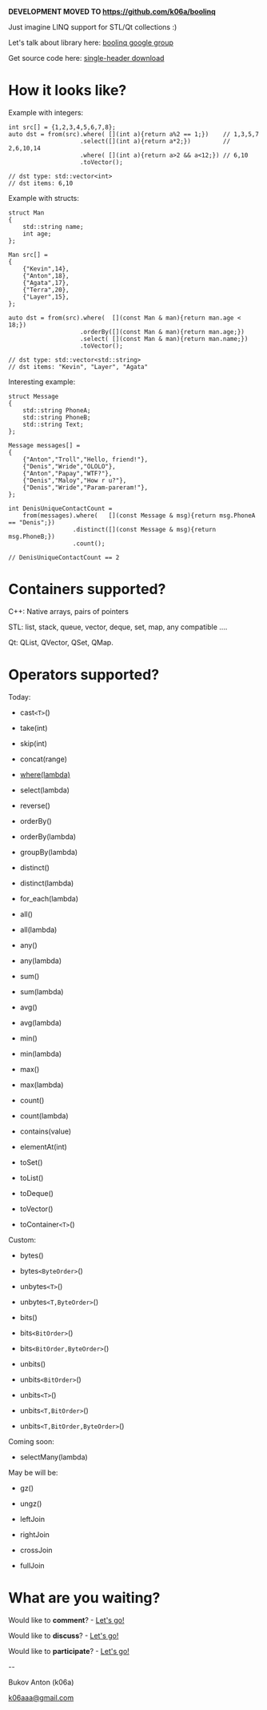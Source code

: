 **DEVELOPMENT MOVED TO https://github.com/k06a/boolinq**

Just imagine LINQ support for STL/Qt collections :)

Let's talk about library here: [boolinq google group](https://groups.google.com/group/boolinq)

Get source code here: [single-header download](http://code.google.com/p/boolinq/downloads/detail?name=boolinq-all.h)

# How it looks like? #
Example with integers:
```
int src[] = {1,2,3,4,5,6,7,8};
auto dst = from(src).where( [](int a){return a%2 == 1;})    // 1,3,5,7
                    .select([](int a){return a*2;})         // 2,6,10,14
                    .where( [](int a){return a>2 && a<12;}) // 6,10
                    .toVector();

// dst type: std::vector<int>
// dst items: 6,10
```

Example with structs:
```
struct Man
{
    std::string name;
    int age;
};

Man src[] =
{
    {"Kevin",14},
    {"Anton",18},
    {"Agata",17},
    {"Terra",20},
    {"Layer",15},
};

auto dst = from(src).where(  [](const Man & man){return man.age < 18;})
                    .orderBy([](const Man & man){return man.age;})
                    .select( [](const Man & man){return man.name;})
                    .toVector();

// dst type: std::vector<std::string>
// dst items: "Kevin", "Layer", "Agata"
```

Interesting example:
```
struct Message
{
    std::string PhoneA;
    std::string PhoneB;
    std::string Text;
};

Message messages[] =
{
    {"Anton","Troll","Hello, friend!"},
    {"Denis","Wride","OLOLO"},
    {"Anton","Papay","WTF?"},
    {"Denis","Maloy","How r u?"},
    {"Denis","Wride","Param-pareram!"},
};

int DenisUniqueContactCount =
    from(messages).where(   [](const Message & msg){return msg.PhoneA == "Denis";})
                  .distinct([](const Message & msg){return msg.PhoneB;})
                  .count();

// DenisUniqueContactCount == 2    
```

# Containers supported? #

C++: Native arrays, pairs of pointers

STL: list, stack, queue, vector, deque, set, map, any compatible ....

Qt: QList, QVector, QSet, QMap.

# Operators supported? #

Today:

  * cast`<T>`()
  * take(int)
  * skip(int)
  * concat(range)
  * [where(lambda)](http://code.google.com/p/boolinq/wiki/WhereRange)
  * select(lambda)
  * reverse()
  * orderBy()
  * orderBy(lambda)
  * groupBy(lambda)
  * distinct()
  * distinct(lambda)
  * for\_each(lambda)

  * all()
  * all(lambda)
  * any()
  * any(lambda)
  * sum()
  * sum(lambda)
  * avg()
  * avg(lambda)
  * min()
  * min(lambda)
  * max()
  * max(lambda)
  * count()
  * count(lambda)
  * contains(value)
  * elementAt(int)

  * toSet()
  * toList()
  * toDeque()
  * toVector()
  * toContainer`<T>`()

Custom:

  * bytes()
  * bytes`<ByteOrder>`()
  * unbytes`<T>`()
  * unbytes`<T,ByteOrder>`()

  * bits()
  * bits`<BitOrder>`()
  * bits`<BitOrder,ByteOrder>`()
  * unbits()
  * unbits`<BitOrder>`()
  * unbits`<T>`()
  * unbits`<T,BitOrder>`()
  * unbits`<T,BitOrder,ByteOrder>`()

Coming soon:

  * selectMany(lambda)

May be will be:

  * gz()
  * ungz()

  * leftJoin
  * rightJoin
  * crossJoin
  * fullJoin

# What are you waiting? #

Would like to **comment**? - [Let's go!](https://groups.google.com/group/boolinq)

Would like to **discuss**? - [Let's go!](https://groups.google.com/group/boolinq)

Would like to **participate**? - [Let's go!](https://groups.google.com/group/boolinq)

--

Bukov Anton (k06a)

k06aaa@gmail.com
